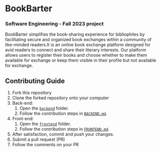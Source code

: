 # BookBarter

### Software Engineering - Fall 2023 project

BookBarter simplifies the book-sharing experience for bibliophiles by facilitating secure and organized book exchanges within a community of like-minded readers.It is an online book exchange platform designed for avid readers to connect and share their literary interests. Our platform allows users to register their books and choose whether to make them available for exchange or keep them visible in their profile but not available for exchange.

## Contributing Guide

1. Fork this repository
1. Clone the forked repository onto your computer
1. Back-end:
   1. Open the [`backend`](./backend/) folder.
   1. Follow the contribution steps in [`BACKEND.md`](./backend/BACKEND.md).
1. Front-end:
   1. Open the [`frontend`](./frontend/) folder.
   1. Follow the contribution steps in [`FRONTEND.md`](./frontend/FRONTEND.md).
1. After satisfaction, commit and push your changes.
1. Submit a pull request (PR)
1. Follow the comments on your PR
